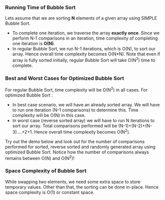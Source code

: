 ### Running Time of Bubble Sort

Lets assume that we are sorting **N** elements of a given array using SIMPLE Bubble Sort.

- To complete one iteration, we traverse the array **exactly once**. Since we perform N-1 comparisons in an iteration, time complexity of completing one iteration is **O(N)**.
- In regular Bubble Sort, we run N-1 iterations, which is O(N), to sort our array. Hence overall time complexity becomes O(N*N). Note that even if array is fully sorted initially, regular Bubble Sort will take O(N<sup>2</sup>) time to complete.

### Best and Worst Cases for Optimized Bubble Sort

For regular Bubble Sort, time complexity will be O(N<sup>2</sup>) in all cases. For optimized Bubble Sort :

- In best case scenario, we will have an already sorted array. We will have to run one iteration (N-1 comparisons) to determine this. Time complexity will be O(N) in this case.
- In worst case (reverse sorted array) we will have to run N iterations to sort our array. Total comparisons performed will be (N-1)+(N-2)+(N-3)....+2+1. Hence overall time complexity becomes O(N<sup>2</sup>).

Try out the demo below and look out for the number of comparisons performed for sorted, reverse sorted and randomly generated array using optimized Bubble Sort. Notice how the number of comparisons always remains between O(N) and O(N<sup>2</sup>)! 


### Space Complexity of Bubble Sort

While swapping two elements, we need some extra space to store temporary values. Other than that, the sorting can be done in-place. Hence space complexity is O(1) or constant space.

